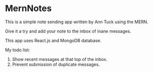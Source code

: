 # MernNotes
This is a simple note sending app written by Ann Tuck using the MERN.

Give it a try and add your note to the inbox of inane messages.

This app uses React.js and MongoDB database.

My todo list:

1. Show recent messages at that top of the inbox.
2. Prevent submission of duplicate messages.


